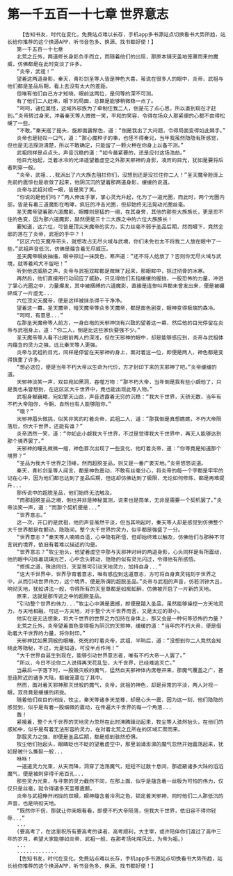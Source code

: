 # 第一千五百一十七章 世界意志
        【告知书友，时代在变化，免费站点难以长存，手机app多书源站点切换看书大势所趋，站长给你推荐的这个换源APP，听书音色多、换源、找书都好使！】
       第一千五百一十七章
       北荒之丘外，两道修长身影负手而立，而随着他们的出现，那原本铺天盖地笼罩而来的魔威，仿佛都是在此时变淡了许多。
       “炎帝，武祖！”
       望着这两道身影，秦天，青衫剑圣等人皆是神色大喜，虽说在很多人的眼中，炎帝，武祖与他们都是圣品后期，看上去没有太大的差距。
       但唯有他们自己方才知晓，眼前这两位，是何等的深不可测。
       有了他们二人赶来，眼下的局面，总算是能够稍微稳一点了。
       “呵呵，诸位莫怪，这域外邪族为了牵制住我二人，倒是花了点心思，所以直到现在才赶到。”炎帝转过身来，冲着秦天等人微微一笑，平和的笑容，令得在场众人那紧绷的心都不由得松缓了一些。
       “不敢。”秦天摇了摇头，旋即面露惭色，道：“倒是我出了大问题，令得局面变得如此棘手。”
       炎帝也是轻叹一口气，道：“那心魔种子的事，也怪不得秦兄，当年我虽然隐隐有所感觉，但也是无法探测清楚，所以不敢确定，只能留了一颗火种在你身上以备不测。”
       武祖同样是点点头，声音沉稳的道：“如今最紧要的，还是应付这场浩劫。”
       他目光抬起，泛着冰冷的光泽遥望着虚空之外那天邪神的身影，凌厉的目光，犹如是要将后者刺穿一般。
       “炎帝，武祖...我派出了六大族去阻拦你们，没想到还是没拦住你二人！”圣天魔帝脸庞上先前的震惊也是收敛了起来，他阴沉沉的望着那两道身影，缓缓的说道。
       炎帝与武祖对视一眼，皆是笑了笑。
       “你说的是他们吗？”两人伸出手掌，掌心灵光升起，化为了一道光圈，而此时，两个光圈内部，皆是有着三道魔影在咆哮，疯狂的冲击光圈，但却始终无法晃动光圈丝毫。
       圣天魔帝望着那六道魔影，眼瞳则是猛的一缩，在其身旁，其他的那些大族族长，更是忍不住的色变，因为那六道魔影，赫然便是三十二大族之中的六位大族族长！
       要知道，这六位，可皆是顶尖天魔帝的实力，实力丝毫不弱于圣品后期，然而眼下，竟然全部的落在了炎帝，武祖的手中？！
       “区区六位天魔帝带头，就想攻占无尽火域与武境，你们未免也太不将我二人放在眼中了一些。”武祖声音低沉，仿佛是蕴含着无尽威压。
       圣天魔帝眼皮抽搐，眼中掠过一抹戾色，寒声道：“还不将人给放了？否则你无尽火域与武境，就等着鸡犬不留吧！”
       听到他这威胁之声，炎帝与武祖双眸都是微眯了起来，那眼眸中，掠过彻骨的冰寒。
       再然后，他们直接用行动回应了威胁，只见得他们五指缓缓的握拢，一股恐怖的力量，冲进了掌心光圈之中，力量爆发，其中被捆缚的六道魔影，直接是连惨叫声都未曾发出来，便是被碾碎成了一片虚无...
       六位顶尖天魔帝，便是这样被抹杀得干干净净。
       望着这一幕，圣天魔帝，暗天魔帝等众多天魔帝，都是面色剧变，眼神变得极端的森冷。
       “呵呵，有意思...”
       在那圣天魔帝等人前方，一身白袍的天邪神饶有兴致的望着这一幕，然后他的目光停留在炎帝与武祖身上，道：“你二人，倒是比这些家伙要强不少。”
       圣天魔帝等人看不出眼前两人的深浅，但在天邪神的眼中，却是能够感应到，炎帝与武祖体内蕴含的灵力之强，远比秦天等人更强。
       炎帝与武祖的目光，同样是停留在天邪神的身上，面对着这一位，即便是两人，神色都是变得慎重了许多。
       “想必这位，便是当年不朽大帝以生命为代价，方才封印下来的天邪神了吧。”炎帝缓缓的道。
       天邪神淡笑一声，双目宛如黑洞，吞噬万物：“那不朽大帝，当年倒是我有些小觑他了，只是我也未曾想到，在这区区大千世界中，竟也能出现此等人物。”
       武祖身躯巍峨，宛如擎天山岳，声音透露着无穷的沉稳：“我大千世界，天骄无数，当年有不朽大帝阻你，今朝，自然也有人能够阻你。”
       “哦？”
       天邪神眉头微挑，似笑非笑的盯着炎帝，武祖二人，道：“那我倒是真想瞧瞧，不朽大帝陨落后，你大千世界，还能有谁？”
       炎帝洒然一笑，道：“你如此小觑我大千世界，不过是觉得我大千世界中，再无人能够达到那个境界罢了。”
       天邪神的瞳孔微微一缩，神色首次出现了一些变化，他盯着炎帝，道：“你等竟是知道那个境界？”
       “圣品为我大千世界之顶峰，然而超脱圣品，则又是一番广袤天地。”炎帝悠悠说道。
       秦天，青衫剑圣等人闻言，都是神色震动，不敢有丝毫分心，将炎帝的每一个字都是牢牢的记在心中，因为他们都已达到了圣品后期，但这却仿佛达到了极限，无论如何修炼，都是再难提升...
       那传说中的超脱圣品，他们始终无法触及。
       “而那超脱圣品之境，倒也并非是神秘莫测，说来也是简单，无非是需要一个契机罢了。”炎帝淡笑一声，道：“而那个契机便是...”
       “世界意志。”
       这一次，开口的是武祖，他的声音虽然平淡，但当其响起时，秦天等人却是感觉到仿佛整个大千世界都是在颤动，隐隐间，整个大千世界的灵力，似乎都是强盛了一分。
       “世界意志？”秦天等人喃喃自语，心中隐有所悟，但却始终难以触及，仿佛他们与那种不可言说的境界，依旧有着难以描述的沟壑。
       “世界意志？”牧尘抬头，他望着虚空中那与天邪神对峙的两道身影，心头同样是有所震动，他的眼中闪烁着琉璃光芒，心中念头转动，隐隐的似有灵光闪过，令得他有所感悟。
       “修炼之道，殊途同归，天至尊可引动天地灵力，加持自身...”
       “这大千世界中，世界孕育着意志，唯有感应到这道意志，方可将自身真灵铭刻于世界之中，从而引动世界伟力，这个境界，便是所谓的超脱圣品。”炎帝与武祖的声音，仿若洪钟大吕，响彻天地，犹如讲法一般，令得所有的天至尊都是如痴如醉，仿佛被开启了一片新的天地。
       原来，这就是那传说之中的超脱圣品。
       “引动整个世界的伟力...”牧尘心中满是震撼，即便是踏入圣品，虽然能够操控一方天地灵力，与天地相融，可这一方天地，对于整个大千世界而言，又是太过的渺小。
       他实在是无法想象，将大千世界的世界之力加持在身体上，那又会是一种何等恐怖的力量？
       北荒之丘外，炎帝望着面色变得极为阴沉的天邪神，缓缓的道：“当年的不朽大帝，便是借助着大千世界的力量，将你封印。”
       天邪神犹如黑洞般的眼瞳，死死的盯着炎帝，武祖，半晌后，道：“没想到你二人竟然会知晓此等隐秘，不过，光是知道，可没半点作用！”
       “大千世界自诞生到现在，能够引动世界意志者，唯有不朽大帝一人罢了。”
       “所以，今日不论你二人说得再天花乱坠，大千世界，已经难逃灭亡。”
       当最后一字落下时，一股毁灭般的魔气，猛然自天邪神体内席卷开来，那魔气覆盖之广，甚至连附近的诸多大陆，都被笼罩在了其中。
       然而，面对着天邪神那灭世般的魔气，炎帝，武祖的神色，却是异常的平淡，两人对视一眼，双目竟是缓缓的闭拢。
       随着他们双目的闭拢，牧尘，秦天等诸多天至尊，却是心头一震，因为这一刻，他们隐隐的感觉到，似乎是有着一股细微的震动，在传遍大千世界的每一个角落...
       轰！
       紧接着，整个大千世界的天地灵力忽然在此时沸腾躁动起来，牧尘等人骇然抬头，在他们的感知中，似乎是有着无法形容的灵力，在对着北荒之丘所在的区域汇聚而来。
       那股灵力之强，即便是圣品后期，都是感到骇然恐惧。
       牧尘他们抬起头，眼睛眨也不眨的望着虚空中，那里汹涌澎湃的魔气忽然开始震荡起来，犹如是被什么撕裂一般...
       咻咻！
       一道道灵力光束，从天而降，洞穿了浩荡魔气，短短不过数十息间，那遮蔽诸多大陆的滔滔魔气，便是被刺穿得千疮百孔...
       那些灵力光束，与寻常的灵力截然不同，在那上面，似乎是蕴含着一丝极为可怕的伟力，仅仅只是丝毫，就令得诸多天至尊震颤。
       炎帝与武祖睁开闭拢的双眼，眼神蕴含着冷冽之色，锁定着天邪神，同时他们二人那低沉的声音，也是响彻天地。
       “既然你不信，那就让你亲眼看看，即便不朽大帝陨落，但我大千世界，依旧容不得你轻辱...”
       ...
       (要高考了，在这里祝所有要高考的读者，高考顺利，大主宰，或许陪伴你们渡过了高中三年的岁月，希望大家能够如炎帝，武祖一般，在那考场叱咤风云，为帝为祖。)
       ...
       .............
       【告知书友，时代在变化，免费站点难以长存，手机app多书源站点切换看书大势所趋，站长给你推荐的这个换源APP，听书音色多、换源、找书都好使！】